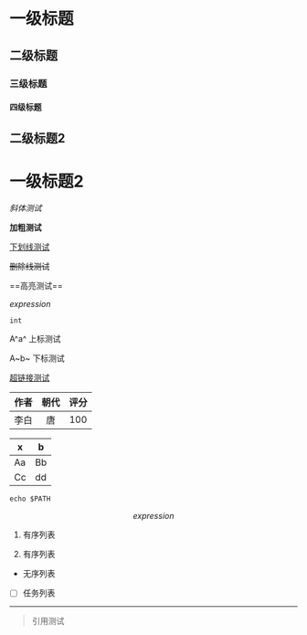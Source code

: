 # 一级标题

## 二级标题

### 三级标题

#### 四级标题

## 二级标题2

# 一级标题2

*斜体测试*

**加粗测试**

<u>下划线测试</u>

~~删除线测试~~

==高亮测试==


$expression$

`int`



A^a^  上标测试

A~b~ 下标测试

<!--注释测试-->

[超链接测试](www.baidu.com)

 | 作者 | 朝代 | 评分 |
 | :--: | :--: | :--: |
 | 李白 |  唐  | 100  |



| x    | b    |
| ---- | ---- |
| Aa   | Bb   |
| Cc   | dd   |


```shell
echo $PATH
```


$$
expression
$$

1. 有序列表

2. 有序列表


- 无序列表


- [ ] 任务列表



------



>引用测试



